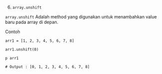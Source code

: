 6. `array.unshift`

`array.unshift` Adalah method yang digunakan untuk menambahkan value baru pada array di depan. 

Contoh 

```
arr1 = [1, 2, 3, 4, 5, 6, 7, 8]

arr1.unshift(0)

p arr1

# Output : [0, 1, 2, 3, 4, 5, 6, 7, 8]
```